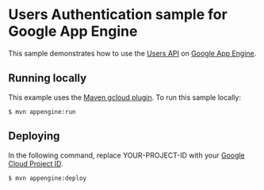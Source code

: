 # Users Authentication sample for Google App Engine

This sample demonstrates how to use the [Users API][appid] on [Google App
Engine][ae-docs].

[appid]: https://cloud.google.com/appengine/docs/java/users/
[ae-docs]: https://cloud.google.com/appengine/docs/java/

## Running locally
This example uses the
[Maven gcloud plugin](https://cloud.google.com/appengine/docs/java/tools/using-maven).
To run this sample locally:

    $ mvn appengine:run

## Deploying
In the following command, replace YOUR-PROJECT-ID with your
[Google Cloud Project ID](https://developers.google.com/console/help/new/#projectnumber).

    $ mvn appengine:deploy
